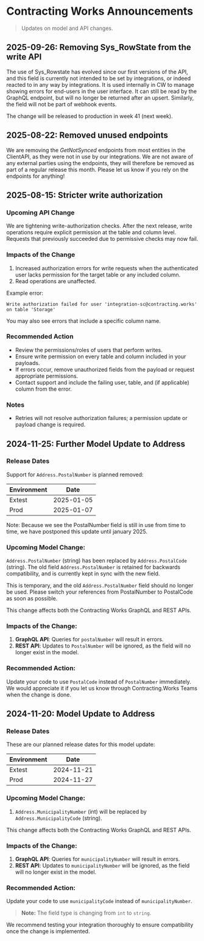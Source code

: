 # Contracting Works Announcements

> Updates on model and API changes.

## 2025-09-26: Removing Sys_RowState from the write API
The use of Sys_Rowstate has evolved since our first versions of the API, and this field is currently not intended to be set by integrations, or indeed reacted to in any way by integrations.
It is used internally in CW to manage showing errors for end-users in the user interface. It can still be read by the GraphQL endpoint, but will no longer be returned after an upsert. 
Similarly, the field will not be part of webhook events.

The change will be released to production in week 41 (next week).

## 2025-08-22: Removed unused endpoints
We are removing the *GetNotSynced* endpoints from most entities in the ClientAPI, as they were not in use by our integrations.
We are not aware of any external parties using the endpoints, they will therefore be removed as part of a regular release this month.
Please let us know if you rely on the endpoints for anything!

## 2025-08-15: Stricter write authorization

### Upcoming API Change
We are tightening write-authorization checks. After the next release, write operations require explicit permission at the table and column level. Requests that previously succeeded due to permissive checks may now fail.

### Impacts of the Change
1. Increased authorization errors for write requests when the authenticated user lacks permission for the target table or any included column.
2. Read operations are unaffected.

Example error:
```
Write authorization failed for user 'integration-sc@contracting.works' on table 'Storage'
```
You may also see errors that include a specific column name.

### Recommended Action
- Review the permissions/roles of users that perform writes.
- Ensure write permission on every table and column included in your payloads.
- If errors occur, remove unauthorized fields from the payload or request appropriate permissions.
- Contact support and include the failing user, table, and (if applicable) column from the error.

### Notes
- Retries will not resolve authorization failures; a permission update or payload change is required.


## 2024-11-25: Further Model Update to Address

### Release Dates
Support for `Address.PostalNumber` is planned removed:

| Environment | Date       |
|-------------|------------|
| Extest      | 2025-01-05 |
| Prod        | 2025-01-07 |

Note: Because we see the PostalNumber field is still in use from time to time, we have postponed this update
until january 2025.

### Upcoming Model Change:
`Address.PostalNumber` (string) has been replaced by `Address.PostalCode` (string).
The old field `Address.PostalNumber` is retained for backwards compatibility,
and is currently kept in sync with the new field.

This is temporary, and the old `Address.PostalNumber` field should no longer be used.
Please switch your references from PostalNumber to PostalCode as soon as possible.

This change affects both the Contracting Works GraphQL and REST APIs.

### Impacts of the Change:
1. **GraphQL API**: Queries for `postalNumber` will result in errors.
2. **REST API**: Updates to `PostalNumber` will be ignored, as the field will no longer exist in the model.

### Recommended Action:
Update your code to use `PostalCode` instead of `PostalNumber` immediately.
We would appreciate it if you let us know through Contracting.Works Teams when the change is done.



## 2024-11-20: Model Update to Address
### Release Dates
These are our planned release dates for this model update:

| Environment | Date       |
|-------------|------------|
| Extest      | 2024-11-21 |
| Prod        | 2024-11-27 |

### Upcoming Model Change:
1. `Address.MunicipalityNumber` (int) will be replaced by `Address.MunicipalityCode` (string).

This change affects both the Contracting Works GraphQL and REST APIs.

### Impacts of the Change:
1. **GraphQL API**: Queries for `municipalityNumber` will result in errors.
2. **REST API**: Updates to `municipalityNumber` will be ignored, as the field will no longer exist in the model.

### Recommended Action:
Update your code to use `municipalityCode` instead of `municipalityNumber`.
> **Note:** The field type is changing from `int` to `string`.

We recommend testing your integration thoroughly to ensure compatibility once the change is implemented.
